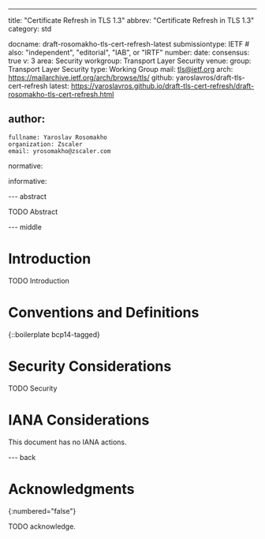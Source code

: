 ---
title: "Certificate Refresh in TLS 1.3"
abbrev: "Certificate Refresh in TLS 1.3"
category: std

docname: draft-rosomakho-tls-cert-refresh-latest
submissiontype: IETF  # also: "independent", "editorial", "IAB", or "IRTF"
number:
date:
consensus: true
v: 3
area: Security
workgroup: Transport Layer Security
venue:
  group: Transport Layer Security
  type: Working Group
  mail: tls@ietf.org
  arch: https://mailarchive.ietf.org/arch/browse/tls/
  github: yaroslavros/draft-tls-cert-refresh
  latest: https://yaroslavros.github.io/draft-tls-cert-refresh/draft-rosomakho-tls-cert-refresh.html

author:
 -
    fullname: Yaroslav Rosomakho
    organization: Zscaler
    email: yrosomakho@zscaler.com

normative:

informative:


--- abstract

TODO Abstract


--- middle

# Introduction

TODO Introduction


# Conventions and Definitions

{::boilerplate bcp14-tagged}


# Security Considerations

TODO Security


# IANA Considerations

This document has no IANA actions.


--- back

# Acknowledgments
{:numbered="false"}

TODO acknowledge.
